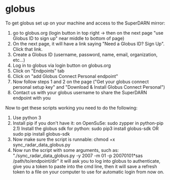 # globus

To get globus set up on your machine and access to the SuperDARN mirror:
1) go to globus.org (login button in top right -> then on the next page "use
Globus ID to sign up" near middle to bottom of page)
2) On the next page, it will have a link saying "Need a Globus ID? Sign Up". Click that link.
3) Create a Globus ID (username, password, name, email, organization,
etc...)
4) Log in to globus via login button on globus.org
5) Click on "Endpoints" tab
6) Click on "add Globus Connect Personal endpoint"
7) Now follow steps 1 and 2 on the page ("Get your globus connect personal
setup key" and "Download & Install Globus Connect Personal")
8) Contact us with your globus username to share the SuperDARN endpoint with you



Now to get these scripts working you need to do the following:

1) Use python 3
2) Install pip if you don't have it: on OpenSuSe: sudo zypper in python-pip
2.1) Install the globus sdk for python: sudo pip3 install globus-sdk OR sudo pip install globus-sdk
3) Now make sure the script is runnable: chmod +x sync_radar_data_globus.py
4) Now run the script with some arguments, such as:
"./sync_radar_data_globus.py -y 2007 -m 01 -p 20070101*sas /path/to/endpoint/dir"
it will ask you to log into globus to authenticate, give you a token to paste into the cmd line,
then it will save a refresh token to a file on your computer to use for automatic login from now on.

